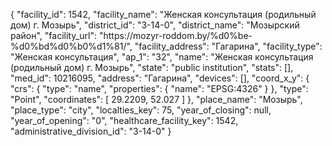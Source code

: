 {
    "facility_id": 1542,
    "facility_name": "Женская консультация (родильный дом) г. Мозырь",
    "district_id": "3-14-0",
    "district_name": "Мозырский район",
    "facility_url": "https:\/\/mozyr-roddom.by\/%d0%be-%d0%bd%d0%b0%d1%81\/",
    "facility_address": "Гагарина",
    "facility_type": "Женская консультация",
    "ap_1": "32",
    "name": "Женская консультация (родильный дом) г. Мозырь",
    "state": "public institution",
    "stats": [],
    "med_id": 10216095,
    "address": "Гагарина",
    "devices": [],
    "coord_x_y": {
        "crs": {
            "type": "name",
            "properties": {
                "name": "EPSG:4326"
            }
        },
        "type": "Point",
        "coordinates": [
            29.2209,
            52.027
        ]
    },
    "place_name": "Мозырь",
    "place_type": "city",
    "localties_key": 75,
    "year_of_closing": null,
    "year_of_opening": "0",
    "healthcare_facility_key": 1542,
    "administrative_division_id": "3-14-0"
}